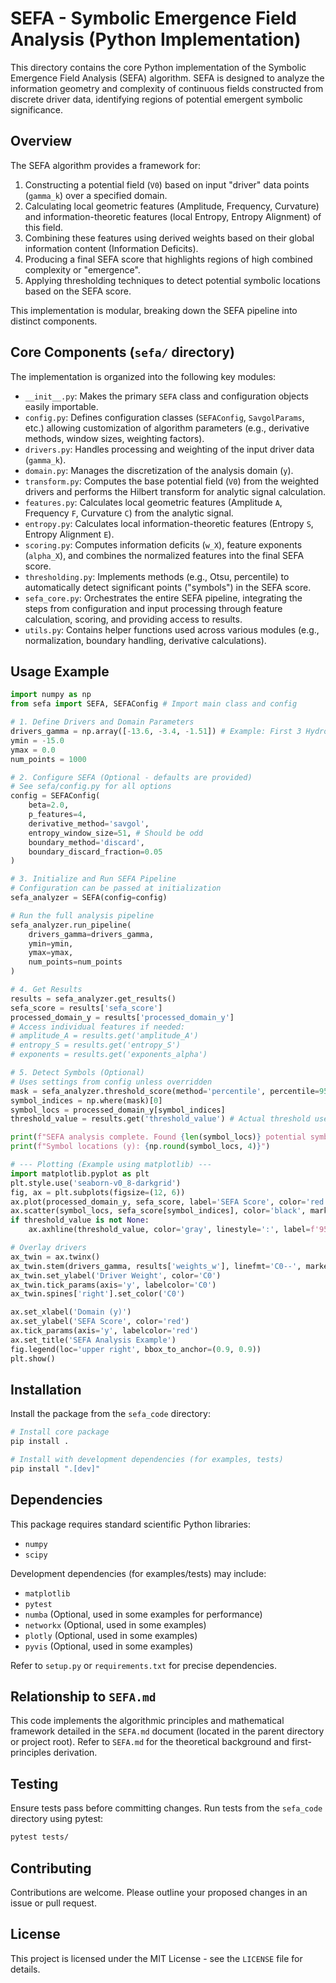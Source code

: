 # SEFA - Symbolic Emergence Field Analysis (Python Implementation)

This directory contains the core Python implementation of the Symbolic Emergence Field Analysis (SEFA) algorithm. SEFA is designed to analyze the information geometry and complexity of continuous fields constructed from discrete driver data, identifying regions of potential emergent symbolic significance.

## Overview

The SEFA algorithm provides a framework for:
1.  Constructing a potential field (`V0`) based on input "driver" data points (`gamma_k`) over a specified domain.
2.  Calculating local geometric features (Amplitude, Frequency, Curvature) and information-theoretic features (local Entropy, Entropy Alignment) of this field.
3.  Combining these features using derived weights based on their global information content (Information Deficits).
4.  Producing a final SEFA score that highlights regions of high combined complexity or "emergence".
5.  Applying thresholding techniques to detect potential symbolic locations based on the SEFA score.

This implementation is modular, breaking down the SEFA pipeline into distinct components.

## Core Components (`sefa/` directory)

The implementation is organized into the following key modules:

*   `__init__.py`: Makes the primary `SEFA` class and configuration objects easily importable.
*   `config.py`: Defines configuration classes (`SEFAConfig`, `SavgolParams`, etc.) allowing customization of algorithm parameters (e.g., derivative methods, window sizes, weighting factors).
*   `drivers.py`: Handles processing and weighting of the input driver data (`gamma_k`).
*   `domain.py`: Manages the discretization of the analysis domain (`y`).
*   `transform.py`: Computes the base potential field (`V0`) from the weighted drivers and performs the Hilbert transform for analytic signal calculation.
*   `features.py`: Calculates local geometric features (Amplitude `A`, Frequency `F`, Curvature `C`) from the analytic signal.
*   `entropy.py`: Calculates local information-theoretic features (Entropy `S`, Entropy Alignment `E`).
*   `scoring.py`: Computes information deficits (`w_X`), feature exponents (`alpha_X`), and combines the normalized features into the final SEFA score.
*   `thresholding.py`: Implements methods (e.g., Otsu, percentile) to automatically detect significant points ("symbols") in the SEFA score.
*   `sefa_core.py`: Orchestrates the entire SEFA pipeline, integrating the steps from configuration and input processing through feature calculation, scoring, and providing access to results.
*   `utils.py`: Contains helper functions used across various modules (e.g., normalization, boundary handling, derivative calculations).

## Usage Example

```python
import numpy as np
from sefa import SEFA, SEFAConfig # Import main class and config

# 1. Define Drivers and Domain Parameters
drivers_gamma = np.array([-13.6, -3.4, -1.51]) # Example: First 3 Hydrogen levels (eV)
ymin = -15.0
ymax = 0.0
num_points = 1000

# 2. Configure SEFA (Optional - defaults are provided)
# See sefa/config.py for all options
config = SEFAConfig(
    beta=2.0,
    p_features=4,
    derivative_method='savgol',
    entropy_window_size=51, # Should be odd
    boundary_method='discard',
    boundary_discard_fraction=0.05
)

# 3. Initialize and Run SEFA Pipeline
# Configuration can be passed at initialization
sefa_analyzer = SEFA(config=config)

# Run the full analysis pipeline
sefa_analyzer.run_pipeline(
    drivers_gamma=drivers_gamma,
    ymin=ymin,
    ymax=ymax,
    num_points=num_points
)

# 4. Get Results
results = sefa_analyzer.get_results()
sefa_score = results['sefa_score']
processed_domain_y = results['processed_domain_y']
# Access individual features if needed:
# amplitude_A = results.get('amplitude_A')
# entropy_S = results.get('entropy_S')
# exponents = results.get('exponents_alpha')

# 5. Detect Symbols (Optional)
# Uses settings from config unless overridden
mask = sefa_analyzer.threshold_score(method='percentile', percentile=95)
symbol_indices = np.where(mask)[0]
symbol_locs = processed_domain_y[symbol_indices]
threshold_value = results.get('threshold_value') # Actual threshold used

print(f"SEFA analysis complete. Found {len(symbol_locs)} potential symbols.")
print(f"Symbol locations (y): {np.round(symbol_locs, 4)}")

# --- Plotting (Example using matplotlib) ---
import matplotlib.pyplot as plt
plt.style.use('seaborn-v0_8-darkgrid')
fig, ax = plt.subplots(figsize=(12, 6))
ax.plot(processed_domain_y, sefa_score, label='SEFA Score', color='red', zorder=10)
ax.scatter(symbol_locs, sefa_score[symbol_indices], color='black', marker='o', s=50, zorder=11, label=f'Symbols ({len(symbol_locs)})')
if threshold_value is not None:
    ax.axhline(threshold_value, color='gray', linestyle=':', label=f'95th Percentile Thresh ({threshold_value:.3f})')

# Overlay drivers
ax_twin = ax.twinx()
ax_twin.stem(drivers_gamma, results['weights_w'], linefmt='C0--', markerfmt='C0o', basefmt=' ', label='Driver Weights')
ax_twin.set_ylabel('Driver Weight', color='C0')
ax_twin.tick_params(axis='y', labelcolor='C0')
ax_twin.spines['right'].set_color('C0')

ax.set_xlabel('Domain (y)')
ax.set_ylabel('SEFA Score', color='red')
ax.tick_params(axis='y', labelcolor='red')
ax.set_title('SEFA Analysis Example')
fig.legend(loc='upper right', bbox_to_anchor=(0.9, 0.9))
plt.show()

```

## Installation

Install the package from the `sefa_code` directory:

```bash
# Install core package
pip install .

# Install with development dependencies (for examples, tests)
pip install ".[dev]"
```

## Dependencies

This package requires standard scientific Python libraries:
*   `numpy`
*   `scipy`

Development dependencies (for examples/tests) may include:
*   `matplotlib`
*   `pytest`
*   `numba` (Optional, used in some examples for performance)
*   `networkx` (Optional, used in some examples)
*   `plotly` (Optional, used in some examples)
*   `pyvis` (Optional, used in some examples)

Refer to `setup.py` or `requirements.txt` for precise dependencies.

## Relationship to `SEFA.md`

This code implements the algorithmic principles and mathematical framework detailed in the `SEFA.md` document (located in the parent directory or project root). Refer to `SEFA.md` for the theoretical background and first-principles derivation.

## Testing

Ensure tests pass before committing changes. Run tests from the `sefa_code` directory using pytest:

```bash
pytest tests/
```

## Contributing

Contributions are welcome. Please outline your proposed changes in an issue or pull request.

## License

This project is licensed under the MIT License - see the `LICENSE` file for details.
